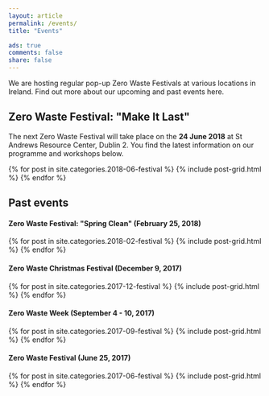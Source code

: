 ```yaml
---
layout: article
permalink: /events/
title: "Events"

ads: true
comments: false
share: false
---
```


We are hosting regular pop-up Zero Waste Festivals at various locations in Ireland. Find out more about our upcoming and past events here.

## Zero Waste Festival: "Make It Last"

The next Zero Waste Festival will take place on the **24 June 2018** at St Andrews Resource Center, Dublin 2. You find the latest information on our programme and workshops below.

<div class="tiles">
{% for post in site.categories.2018-06-festival %}
  {% include post-grid.html %}
{% endfor %}
</div><!-- /.tiles -->


## Past events
 
#### Zero Waste Festival: "Spring Clean" (February 25, 2018)

<div>
<div class="tiles">
{% for post in site.categories.2018-02-festival %}
  {% include post-grid.html %}
{% endfor %}
</div><!-- /.tiles -->
</div>



#### Zero Waste Christmas Festival (December 9, 2017)

<div>
<div class="tiles">
{% for post in site.categories.2017-12-festival %}
  {% include post-grid.html %}
{% endfor %}
</div><!-- /.tiles -->
</div>



#### Zero Waste Week (September 4 - 10, 2017)

<div>
<div class="tiles">
{% for post in site.categories.2017-09-festival %}
  {% include post-grid.html %}
{% endfor %}
</div><!-- /.tiles -->
</div>



#### Zero Waste Festival (June 25, 2017)

<div>
<div class="tiles">
{% for post in site.categories.2017-06-festival %}
  {% include post-grid.html %}
{% endfor %}
</div><!-- /.tiles -->
</div>